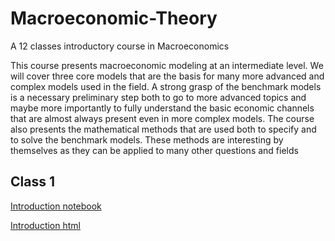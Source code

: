 # Macroeconomic-Theory
A 12 classes introductory course in Macroeconomics


This course presents macroeconomic modeling at an intermediate level. We will cover three core models that are the basis for many more advanced and complex models used in the field. A strong grasp of the benchmark models is a necessary preliminary step both to go to more advanced topics and maybe more importantly to fully understand the basic economic channels that are almost always present even in more complex models. The course also presents the mathematical methods that are used both to specify and to solve the benchmark models. These methods are interesting by themselves as they can be applied to many other questions and fields

## Class 1
[Introduction notebook](https://github.com/hyperfra/Macroeconomic-Theory/blob/master/Class1.ipynb)

[Introduction html](https://hyperfra.github.io/MacroTheoryClass1/)
